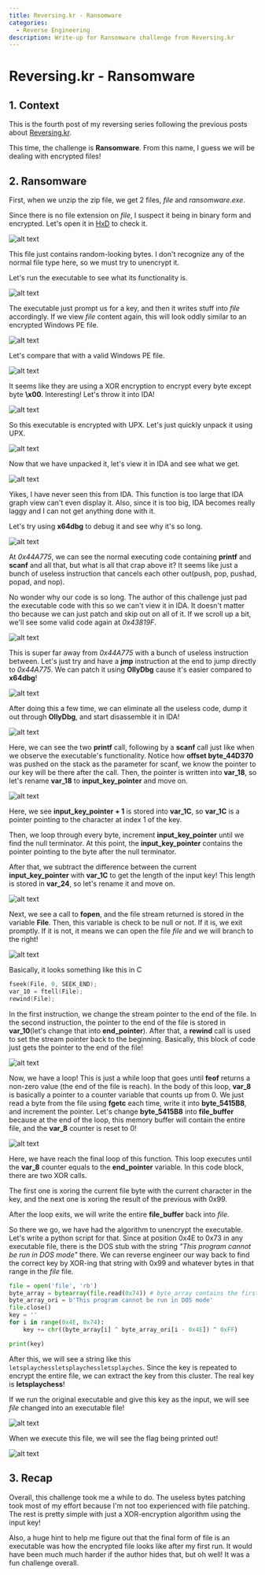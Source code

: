 ```yaml
---
title: Reversing.kr - Ransomware
categories:
  - Reverse Engineering
description: Write-up for Ransomware challenge from Reversing.kr
---
```


# Reversing.kr - Ransomware

## 1. Context

This is the fourth post of my reversing series following the previous posts about [Reversing.kr](http://reversing.kr/index.php).

This time, the challenge is **Ransomware**. From this name, I guess we will be dealing with encrypted files!

## 2. Ransomware

First, when we unzip the zip file, we get 2 files, _file_ and _ransomware.exe_.

Since there is no file extension on _file_, I suspect it being in binary form and encrypted. Let's open it in [HxD](https://mh-nexus.de/en/hxd/) to check it.

![alt text](/uploads/Ransom1.PNG)

This file just contains random-looking bytes. I don't recognize any of the normal file type here, so we must try to unencrypt it.

Let's run the executable to see what its functionality is.

![alt text](/uploads/Ransom2.PNG)

The executable just prompt us for a key, and then it writes stuff into _file_ accordingly. If we view _file_ content again, this will look oddly similar to an encrypted Windows PE file.

![alt text](/uploads/Ransom3.PNG)

Let's compare that with a valid Windows PE file.

![alt text](/uploads/Ransom4.PNG)

It seems like they are using a XOR encryption to encrypt every byte except byte **\x00**. Interesting! Let's throw it into IDA!

![alt text](/uploads/Ransom5.PNG)

So this executable is encrypted with UPX. Let's just quickly unpack it using UPX.

![alt text](/uploads/Ransom6.PNG)

Now that we have unpacked it, let's view it in IDA and see what we get.

![alt text](/uploads/Ransom7.PNG)

Yikes, I have never seen this from IDA. This function is too large that IDA graph view can't even display it. Also, since it is too big, IDA becomes really laggy and I can not get anything done with it.

Let's try using **x64dbg** to debug it and see why it's so long.

![alt text](/uploads/Ransom8.PNG)

At _0x44A775_, we can see the normal executing code containing **printf** and **scanf** and all that, but what is all that crap above it? It seems like just a bunch of useless instruction that cancels each other out(push, pop, pushad, popad, and nop).

No wonder why our code is so long. The author of this challenge just pad the executable code with this so we can't view it in IDA. It doesn't matter tho because we can just patch and skip out on all of it. If we scroll up a bit, we'll see some valid code again at _0x43819F_.

![alt text](/uploads/Ransom9.PNG)

This is super far away from _0x44A775_ with a bunch of useless instruction between. Let's just try and have a **jmp** instruction at the end to jump directly to _0x44A775_. We can patch it using **OllyDbg** cause it's easier compared to **x64dbg**!

![alt text](/uploads/Ransom10.PNG)

After doing this a few time, we can eliminate all the useless code, dump it out through **OllyDbg**, and start disassemble it in IDA!

![alt text](/uploads/Ransom11.PNG)

Here, we can see the two **printf** call, following by a **scanf** call just like when we observe the executable's functionality. Notice how **offset byte_44D370** was pushed on the stack as the parameter for scanf, we know the pointer to our key will be there after the call. Then, the pointer is written into **var_18**, so let's rename **var_18** to **input_key_pointer** and move on.

![alt text](/uploads/Ransom12.PNG)

Here, we see **input_key_pointer + 1** is stored into **var_1C**, so **var_1C** is a pointer pointing to the character at index 1 of the key.

Then, we loop through every byte, increment **input_key_pointer** until we find the null terminator. At this point, the **input_key_pointer** contains the pointer pointing to the byte after the null terminator.

After that, we subtract the difference between the current **input_key_pointer** with **var_1C** to get the length of the input key! This length is stored in **var_24**, so let's rename it and move on.

![alt text](/uploads/Ransom13.PNG)

Next, we see a call to **fopen**, and the file stream returned is stored in the variable **File**. Then, this variable is check to be null or not. If it is, we exit promptly. If it is not, it means we can open the file _file_ and we will branch to the right!

![alt text](/uploads/Ransom14.PNG)

Basically, it looks something like this in C

```c
fseek(File, 0, SEEK_END);
var_10 = ftell(File);
rewind(File);
```

In the first instruction, we change the stream pointer to the end of the file. In the second instruction, the pointer to the end of the file is stored in **var_10**(let's change that into **end_pointer**). After that, a **rewind** call is used to set the stream pointer back to the beginning. Basically, this block of code just gets the pointer to the end of the file!

![alt text](/uploads/Ransom15.PNG)

Now, we have a loop! This is just a while loop that goes until **feof** returns a non-zero value (the end of the file is reach). In the body of this loop, **var_8** is basically a pointer to a counter variable that counts up from 0. We just read a byte from the file using **fgetc** each time, write it into **byte_5415B8**, and increment the pointer. Let's change **byte_5415B8** into **file_buffer** because at the end of the loop, this memory buffer will contain the entire file, and the **var_8** counter is reset to 0!

![alt text](/uploads/Ransom16.PNG)

Here, we have reach the final loop of this function. This loop executes until the **var_8** counter equals to the **end_pointer** variable. In this code block, there are two XOR calls.

The first one is xoring the current file byte with the current character in the key, and the next one is xoring the result of the previous with 0x99.

After the loop exits, we will write the entire **file_buffer** back into _file_.

So there we go, we have had the algorithm to unencrypt the executable. Let's write a python script for that. Since at position 0x4E to 0x73 in any executable file, there is the DOS stub with the string _"This program cannot be run in DOS mode"_ there. We can reverse engineer our way back to find the correct key by XOR-ing that string with 0x99 and whatever bytes in that range in the _file_ file.

```python
file = open('file', 'rb')
byte_array = bytearray(file.read(0x74)) # byte_array contains the first 0x73 bytes of file
byte_array_ori = b'This program cannot be run in DOS mode'
file.close()
key = ''
for i in range(0x4E, 0x74):
    key += chr((byte_array[i] ^ byte_array_ori[i - 0x4E]) ^ 0xFF)

print(key)
```

After this, we will see a string like this `letsplaychessletsplaychessletsplayches`. Since the key is repeated to encrypt the entire file, we can extract the key from this cluster. The real key is **letsplaychess**!

If we run the original executable and give this key as the input, we will see _file_ changed into an executable file!

![alt text](/uploads/Ransom17.PNG)

When we execute this file, we will see the flag being printed out!

![alt text](/uploads/Ransom18.PNG)

## 3. Recap

Overall, this challenge took me a while to do. The useless bytes patching took most of my effort because I'm not too experienced with file patching. The rest is pretty simple with just a XOR-encryption algorithm using the input key!

Also, a huge hint to help me figure out that the final form of file is an executable was how the encrypted file looks like after my first run. It would have been much much harder if the author hides that, but oh well! It was a fun challenge overall.
